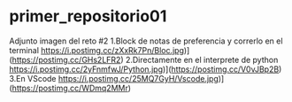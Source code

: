 # primer_repositorio01
Adjunto imagen del reto #2
1.Block de notas de preferencia y correrlo en el terminal
https://i.postimg.cc/zXxRk7Pn/Bloc.jpg)](https://postimg.cc/GHs2LFR2)
2.Directamente en el interprete de python
https://i.postimg.cc/2yFnmfwJ/Python.jpg)](https://postimg.cc/V0vJBp2B)
3.En VScode
https://i.postimg.cc/25MQ7GyH/Vscode.jpg)](https://postimg.cc/WDmq2MMr)
